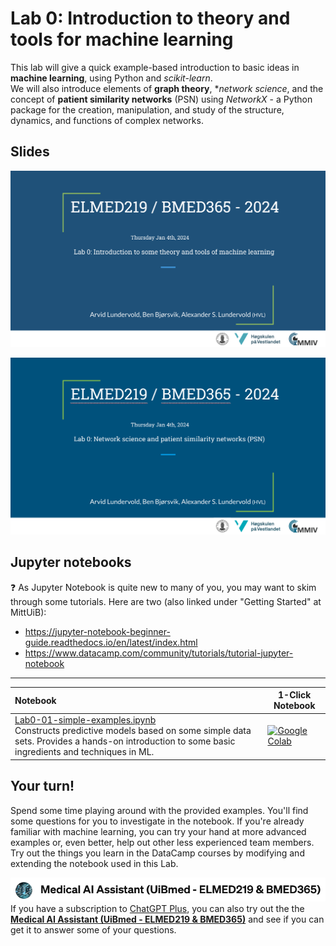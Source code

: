# Lab 0: Introduction to theory and tools for machine learning

This lab will give a quick example-based introduction to basic ideas in **machine learning**, using Python and *scikit-learn*. <br> We will also introduce elements of **graph theory**, **network science*, and the concept of **patient similarity networks** (PSN) using *NetworkX* - a Python package for the creation, manipulation, and study of the structure, dynamics, and functions of complex networks.


## Slides

<a href="https://docs.google.com/presentation/d/e/2PACX-1vREHZA9OSvQa2fOGGDikHF_gDZz0tzgaARVmsjXq7xjFlwDDlkmMSDEvZ5Sa9GflbTybFJLQ3IqltjR/pub?start=false&loop=false&delayms=3000"><img src="assets/lab0-slides.png"></a>

<a href="https://docs.google.com/presentation/d/e/2PACX-1vR0KosuGRHqFKR1X-LmggiR-6wdfFSdsYdIIfDIcXYQ6qg1wW0hqHrsWIQJCMqbRLM3ouCGoen--SEl/pub?start=false&loop=false&delayms=3000"><img src="assets/slide0-networks.png"></a>


<!-- Here's a short extra video that goes through a very similar notebook to the one we use in this lab: https://www.youtube.com/watch?v=OhxUgFNnj1U. You may want to watch this as well. -->

## Jupyter notebooks

:question: As Jupyter Notebook is quite new to many of you, you may want to skim through some tutorials. Here are two (also linked under "Getting Started" at MittUiB): 
* https://jupyter-notebook-beginner-guide.readthedocs.io/en/latest/index.html
* https://www.datacamp.com/community/tutorials/tutorial-jupyter-notebook

<hr>



| Notebook    |      1-Click Notebook     
|:----------|------|
|  [Lab0-01-simple-examples.ipynb](https://nbviewer.org/github/MMIV-ML/ELMED219/blob/main/Lab0-ML/Lab0-01-simple-examples.ipynb)  <br>Constructs predictive models based on some simple data sets. Provides a hands-on introduction to some basic ingredients and techniques in ML. | [![Google Colab](https://colab.research.google.com/assets/colab-badge.svg)](https://colab.research.google.com/github/MMIV-ML/ELMED219/blob/main/Lab0-ML/Lab0-01-simple-examples.ipynb)<br>

</p>



## Your turn! 

Spend some time playing around with the provided examples. You'll find some questions for you to investigate in the notebook. If you're already familiar with machine learning, you can try your hand at more advanced examples or, even better, help out other less experienced team members. Try out the things you learn in the DataCamp courses by modifying and extending the notebook used in this Lab.


![img](../assets/GPT-MedAI.png)<br>
If you have a subscription to [ChatGPT Plus](https://openai.com/blog/chatgpt-plus), you can also try out the the [**Medical AI Assistant (UiBmed - ELMED219 & BMED365)**](https://chat.openai.com/g/g-d90dfN17H-medical-ai-assistant-uibmed-elmed219-bmed365) and see if you can get it to answer some of your questions.
